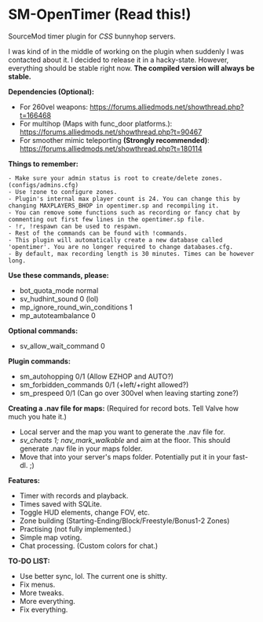 SM-OpenTimer (Read this!)
============

SourceMod timer plugin for *CSS* bunnyhop servers.

I was kind of in the middle of working on the plugin when suddenly I was contacted about it. I decided to release it in a hacky-state. However, everything should be stable right now. **The compiled version will always be stable.**

**Dependencies (Optional):**
- For 260vel weapons: https://forums.alliedmods.net/showthread.php?t=166468
- For multihop (Maps with func_door platforms.): https://forums.alliedmods.net/showthread.php?t=90467
- For smoother mimic teleporting **(Strongly recommended)**: https://forums.alliedmods.net/showthread.php?t=180114

**Things to remember:**

    - Make sure your admin status is root to create/delete zones. (configs/admins.cfg)
    - Use !zone to configure zones.
    - Plugin's internal max player count is 24. You can change this by changing MAXPLAYERS_BHOP in opentimer.sp and recompiling it.
    - You can remove some functions such as recording or fancy chat by commenting out first few lines in the opentimer.sp file.
    - !r, !respawn can be used to respawn.
    - Rest of the commands can be found with !commands.
    - This plugin will automatically create a new database called 'opentimer'. You are no longer required to change databases.cfg.
    - By default, max recording length is 30 minutes. Times can be however long.

**Use these commands, please:**
- bot_quota_mode normal
- sv_hudhint_sound 0 (lol)
- mp_ignore_round_win_conditions 1
- mp_autoteambalance 0

**Optional commands:**
- sv_allow_wait_command 0

**Plugin commands:**
- sm_autohopping 0/1 (Allow EZHOP and AUTO?)
- sm_forbidden_commands 0/1 (+left/+right allowed?)
- sm_prespeed 0/1 (Can go over 300vel when leaving starting zone?)

**Creating a .nav file for maps:** (Required for record bots. Tell Valve how much you hate it.)
- Local server and the map you want to generate the .nav file for.
- *sv_cheats 1; nav_mark_walkable* and aim at the floor. This should generate .nav file in your maps folder.
- Move that into your server's maps folder. Potentially put it in your fast-dl. ;)

**Features:**
- Timer with records and playback.
- Times saved with SQLite.
- Toggle HUD elements, change FOV, etc.
- Zone building (Starting-Ending/Block/Freestyle/Bonus1-2 Zones)
- Practising (not fully implemented.)
- Simple map voting.
- Chat processing. (Custom colors for chat.)

**TO-DO LIST:**
- Use better sync, lol. The current one is shitty.
- Fix menus.
- More tweaks.
- More everything.
- Fix everything.
